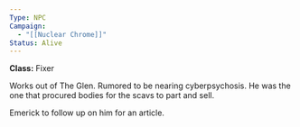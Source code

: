 ```yaml
---
Type: NPC
Campaign:
  - "[[Nuclear Chrome]]"
Status: Alive
---
```

**Class:** Fixer

Works out of The Glen. Rumored to be nearing cyberpsychosis. He was the one that procured bodies for the scavs to part and sell.

Emerick to follow up on him for an article.